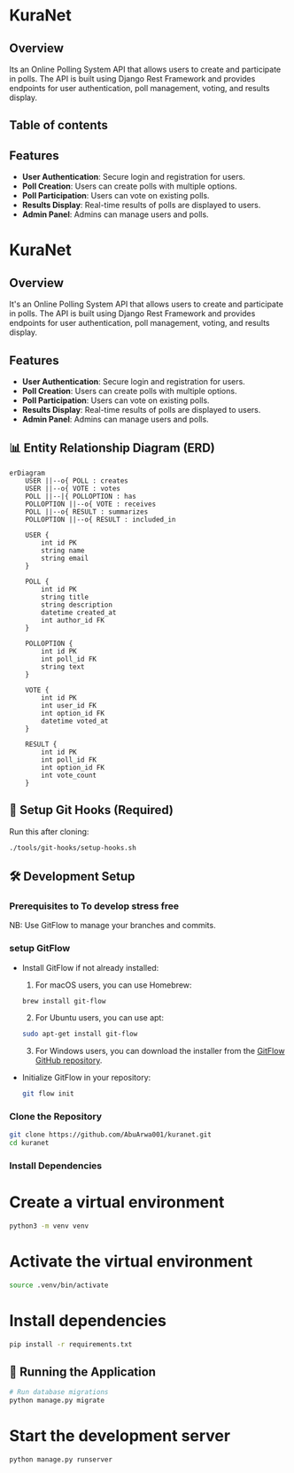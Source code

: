 # KuraNet

## Overview
Its an Online Polling System API that allows users to create and participate in polls. The API is built using Django Rest Framework and provides endpoints for user authentication, poll management, voting, and results display.

## Table of contents


## Features

- **User Authentication**: Secure login and registration for users.
- **Poll Creation**: Users can create polls with multiple options.
- **Poll Participation**: Users can vote on existing polls.
- **Results Display**: Real-time results of polls are displayed to users.
- **Admin Panel**: Admins can manage users and polls.

# KuraNet


## Overview
It's an Online Polling System API that allows users to create and participate in polls. The API is built using Django Rest Framework and provides endpoints for user authentication, poll management, voting, and results display.

## Features

- **User Authentication**: Secure login and registration for users.
- **Poll Creation**: Users can create polls with multiple options.
- **Poll Participation**: Users can vote on existing polls.
- **Results Display**: Real-time results of polls are displayed to users.
- **Admin Panel**: Admins can manage users and polls.

## 📊 Entity Relationship Diagram (ERD)

```mermaid
erDiagram
    USER ||--o{ POLL : creates
    USER ||--o{ VOTE : votes
    POLL ||--|{ POLLOPTION : has
    POLLOPTION ||--o{ VOTE : receives
    POLL ||--o{ RESULT : summarizes
    POLLOPTION ||--o{ RESULT : included_in

    USER {
        int id PK
        string name
        string email
    }

    POLL {
        int id PK
        string title
        string description
        datetime created_at
        int author_id FK
    }

    POLLOPTION {
        int id PK
        int poll_id FK
        string text
    }

    VOTE {
        int id PK
        int user_id FK
        int option_id FK
        datetime voted_at
    }

    RESULT {
        int id PK
        int poll_id FK
        int option_id FK
        int vote_count
    }
```

## 🚧 Setup Git Hooks (Required)

Run this after cloning:

```bash
./tools/git-hooks/setup-hooks.sh
```

## 🛠️ Development Setup

### Prerequisites to To develop stress free

NB: Use GitFlow to manage your branches and commits.

### setup GitFlow

- Install GitFlow if not already installed:
    1. For macOS users, you can use Homebrew:

   
    ```bash
    brew install git-flow
    ```

    2. For Ubuntu users, you can use apt:

    ```bash
    sudo apt-get install git-flow
    ```

    3. For Windows users, you can download the installer from the [GitFlow GitHub repository](https://github.com/nvie/gitflow).

- Initialize GitFlow in your repository:

    ```bash
    git flow init
    ```

### Clone the Repository

```bash
git clone https://github.com/AbuArwa001/kuranet.git
cd kuranet
```

### Install Dependencies
# Create a virtual environment

```bash
python3 -m venv venv
```

# Activate the virtual environment


```bash
source .venv/bin/activate
```

# Install dependencies

```bash
pip install -r requirements.txt
```

## 🏃 Running the Application

```bash
# Run database migrations
python manage.py migrate
```

# Start the development server

```bash
python manage.py runserver
```


